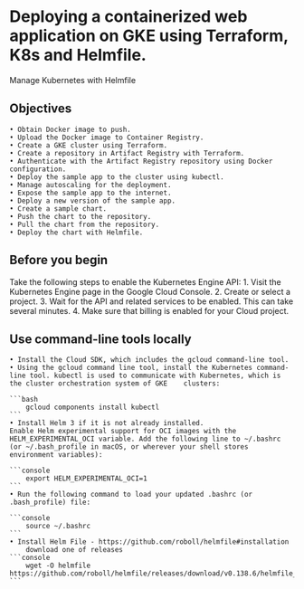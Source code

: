 # Deploying a containerized web application on GKE using Terraform, K8s and Helmfile.
Manage Kubernetes with Helmfile

## Objectives
	• Obtain Docker image to push.
	• Upload the Docker image to Container Registry.
	• Create a GKE cluster using Terraform.
    • Create a repository in Artifact Registry with Terraform.
    • Authenticate with the Artifact Registry repository using Docker configuration.
	• Deploy the sample app to the cluster using kubectl.
	• Manage autoscaling for the deployment.
	• Expose the sample app to the internet.
	• Deploy a new version of the sample app.
	• Create a sample chart.
	• Push the chart to the repository.
	• Pull the chart from the repository.
    • Deploy the chart with Helmfile.

## Before you begin
Take the following steps to enable the Kubernetes Engine API: 
	1. Visit the Kubernetes Engine page in the Google Cloud Console. 
	2. Create or select a project. 
	3. Wait for the API and related services to be enabled. This can take several minutes. 
	4. Make sure that billing is enabled for your Cloud project.

## Use command-line tools locally
	• Install the Cloud SDK, which includes the gcloud command-line tool.
	• Using the gcloud command line tool, install the Kubernetes command-line tool. kubectl is used to communicate with Kubernetes, which is the cluster orchestration system of GKE    clusters:
    
    ```bash
		gcloud components install kubectl
    ```
	• Install Helm 3 if it is not already installed.
	Enable Helm experimental support for OCI images with the HELM_EXPERIMENTAL_OCI variable. Add the following line to ~/.bashrc (or ~/.bash_profile in macOS, or wherever your shell stores environment variables):
    
    ```console
		export HELM_EXPERIMENTAL_OCI=1
    ```
	• Run the following command to load your updated .bashrc (or .bash_profile) file:
    
    ```console
		source ~/.bashrc
    ```
	• Install Helm File - https://github.com/roboll/helmfile#installation
		download one of releases
    ```console 
        wget -O helmfile https://github.com/roboll/helmfile/releases/download/v0.138.6/helmfile_linux_amd64
    ```
